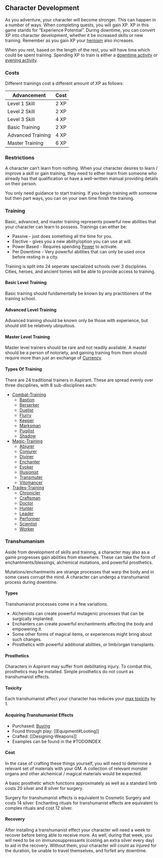 ## Character Development
As you adventure, your character will become stronger. This can happen in a number of ways. When completing quests, you will gain XP. XP in this game stands for “Experience Potential”. During downtime, you can convert XP into character development, whether it be increased skills or new training. Remember as you gain XP your [heroism](Stats#Heroism) also increases.

When you rest, based on the length of the rest, you will have time which could be spent training. Spending XP to train is either a [downtime activity](Telling-The-Story#Downtime%20Activity) or [evening activity](Telling-The-Story#Evening%20Activity).

### Costs
Different trainings cost a different amount of XP as follows:

| Advancement       | Cost |
| ----------------- | ---- |
| Level 1 Skill     | 2 XP |
| Level 2 Skill     | 2 XP |
| Level 3 Skill     | 4 XP |
| Basic Training    | 2 XP |
| Advanced Training | 4 XP |
| Master Training   | 6 XP | 

### Restrictions
A character can’t learn from nothing. When your character desires to learn / improve a skill or gain training, they need to either learn from someone who already has that qualification or have a well-written manual providing details on their person. 

You only need guidance to start training. If you begin training with someone but then part ways, you can on your own time finish the training. 

### Training
Basic, advanced, and master training represents powerful new abilities that your character can learn to possess. Trainings can either be:
* Passive - just does something all the time for you.
* Elective - gives you a new ability/option you can use at will.
* Power Based - Requires spending [Power](Stats#Power) to activate.
* Per Downtime - Very powerful abilities that can only be used once before resting in a city.

Training is split into 24 seperate specialized schools over 3 disciplines. Cities, heroes, and ancient tomes will be able to provide access to training.

#### Basic Level Training
Basic training should fundamentally be known by any practitioners of the training school.

#### Advanced Level Training
Advanced training should be known only be those with experience, but should still be relatively ubiquitous.

#### Master Level Training
Master level trainers should be rare and not readily available. A master should be a person of notoriety, and gaining training from them should require more than just an exchange of [Currency](Equipment#Currency).

#### Types Of Training
There are 24 traditional trainers in Aspirant. These are spread evenly over three disciplines, with 8 sub-disciplines each:
* [Combat-Training](Combat-Training)
	* [Bastion](Bastion)
	* [Berserker](Berserker)
	* [Duelist](Duelist)
	* [Flurry](Flurry)
	* [Keeper](Keeper)
	* [Marksman](Marksman)
	* [Pugilist](Pugilist)
	* [Shadow](Shadow)
* [Magic-Training](Magic-Training)
	* [Abjurer](Abjurer)
	* [Conjurer](Conjurer)
	* [Diviner](Diviner)
	* [Enchanter](Enchanter)
	* [Evoker](Evoker)
	* [Illusionist](Illusionist)
	* [Transmuter](Transmuter)
	* [Vitomancer](Vitomancer)
* [Trades-Training](Trades-Training)
	* [Chronicler](Chronicler)
	* [Craftsman](Craftsman)
	* [Doctor](Doctor)
	* [Hunter](Hunter)
	* [Leader](Leader)
	* [Performer](Performer)
	* [Scientist](Scientist)
	* [Worker](Worker)

### Transhumanism
Aside from development of skills and training, a character may also as a game progresses gain abilities from elsewhere. These can take the form of enchantments/blessings, alchemical mutations, and powerful prosthetics.

Mutations/enchantments are strange processes that warp the body and in some cases corrupt the mind. A character can undergo a transhumanist process during downtime.

#### Types
Transhumanist processes come in a few variations. 
- Alchemists can create powerful mutagenic processes that can be surgically implanted.
- Enchanters can create powerful enchantments affecting the body and empowering it.
- Some other forms of magical items, or experiences might bring about such changes.
- Prosthetics with powerful additional abilities, or limb/organ transplants.

#### Prosthetics
Characters in Aspirant may suffer from debilitating injury. To combat this, prosthetics may be installed. Simple prosthetics do not count as transhumanist effects.

#### Toxicity
Each transhumanist affect your character has reduces your [max toxicity](Stats#Max%20Toxicity) by 1. 

#### Acquiring Transhumanist Effects
* Purchased: [Buying](#Buying)
* Found through play: [[Equipment#Looting]]
* Crafted: [[Designing-Weapons]]
* Examples can be found in the #TODOINDEX 

#### Cost
In the case of crafting these things yourself, you will need to determine a relevant set of materials with your GM. A collection of relevant monster organs and other alchemical / magical materials would be expected.

A basic prosthetic which functions approximately as well as a standard limb costs 20 silver and 8 silver for surgery.

Surgery for transhumanist effects is equivalent to Cosmetic Surgery and costs 14 silver. Enchanting rituals for transhumanist effects are equivalent to complex rituals and cost 12 silver.

#### Recovery
After installing a transhumanist effect your character will need a week to recover before being able to receive more. As well, during that week, you will need to be on immunosuppressants (costing an extra silver every day) to aid in the recovery. Without them, your character will count as injured for the duration, be unable to travel themselves, and forfeit any downtime.